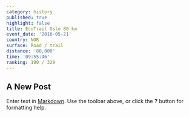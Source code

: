 ```yaml
---
category: history
published: true
highlight: false
title: EcoTrail Oslo 80 km
event_date: '2016-05-21'
country: NOR
surface: Road / trail
distance: '80,000'
time: '09:55:46'
ranking: 190 / 329
---
```

## A New Post

Enter text in [Markdown](http://daringfireball.net/projects/markdown/). Use the toolbar above, or click the **?** button for formatting help.
